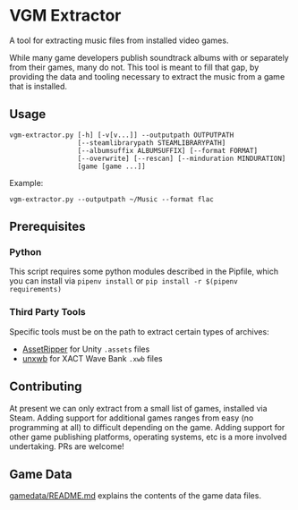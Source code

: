 # VGM Extractor

A tool for extracting music files from installed video games.

While many game developers publish soundtrack albums with or separately from their games, many do not. This tool is meant to fill that gap, by providing the data and tooling necessary to extract the music from a game that is installed.

## Usage

    vgm-extractor.py [-h] [-v[v...]] --outputpath OUTPUTPATH
                     [--steamlibrarypath STEAMLIBRARYPATH]
                     [--albumsuffix ALBUMSUFFIX] [--format FORMAT]
                     [--overwrite] [--rescan] [--minduration MINDURATION]
                     [game [game ...]]

Example:

    vgm-extractor.py --outputpath ~/Music --format flac

## Prerequisites

### Python

This script requires some python modules described in the Pipfile, which you can install via `pipenv install` or `pip install -r $(pipenv requirements)`

### Third Party Tools

Specific tools must be on the path to extract certain types of archives:

- [AssetRipper](https://github.com/AssetRipper/AssetRipper) for Unity `.assets` files
- [unxwb](https://github.com/mariodon/unxwb) for XACT Wave Bank `.xwb` files

## Contributing

At present we can only extract from a small list of games, installed via Steam. Adding support for additional games ranges from easy (no programming at all) to difficult depending on the game. Adding support for other game publishing platforms, operating systems, etc is a more involved undertaking. PRs are welcome!

## Game Data

[gamedata/README.md](gamedata/README.md) explains the contents of the game data files.